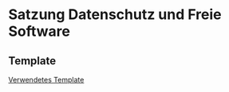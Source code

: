 # Satzung Datenschutz und Freie Software

## Template
[Verwendetes Template](https://www.bmjv.de/SharedDocs/Downloads/DE/Service/Formulare/Mustersatzung_eines_Vereins.pdf?__blob=publicationFile&v=5)
